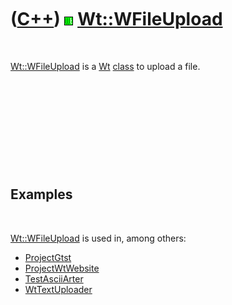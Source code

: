 
 

 

 

 

 

([C++](Cpp.md)) ![Wt](PicWt.png) [Wt::WFileUpload](CppWFileUpload.md)
=======================================================================

 

[Wt::WFileUpload](CppWFileUpload.md) is a [Wt](CppWt.md)
[class](CppClass.md) to upload a file.

 

 

 

 

 

Examples
--------

 

[Wt::WFileUpload](CppWFileUpload.md) is used in, among others:

-   [ProjectGtst](ProjectGtst.md)
-   [ProjectWtWebsite](ProjectWtWebsite.md)
-   [TestAsciiArter](ToolTestAsciiArter.md)
-   [WtTextUploader](CppWtTextUploader.md)

 

 

 

 

 

 

